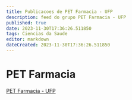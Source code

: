 ```yaml
---
title: Publicacoes de PET Farmacia - UFP
description: feed do grupo PET Farmacia - UFP
published: true
date: 2023-11-30T17:36:26.511850
tags: Ciencias da Saude
editor: markdown
dateCreated: 2023-11-30T17:36:26.511850
---
```


# PET Farmacia
[PET Farmacia - UFP](/grupo/163PETFarmaciaUFP.md)